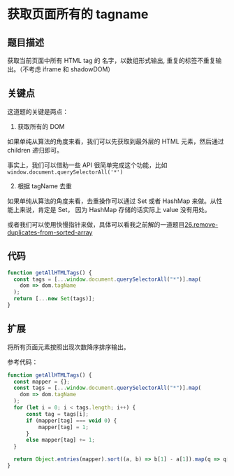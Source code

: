 # 获取页面所有的 tagname

## 题目描述

获取当前页面中所有 HTML tag 的 名字，以数组形式输出, 重复的标签不重复输出。（不考虑 iframe 和 shadowDOM）

## 关键点

这道题的关键是两点：

1. 获取所有的 DOM

如果单纯从算法的角度来看，我们可以先获取到最外层的 HTML 元素，然后通过 children 递归即可。

事实上，我们可以借助一些 API 很简单完成这个功能，比如`window.document.querySelectorAll('*')`

2. 根据 tagName 去重

如果单纯从算法的角度来看，去重操作可以通过 Set 或者 HashMap 来做。从性能上来说，肯定是 Set，
因为 HashMap 存储的话实际上 value 没有用处。

或者我们可以使用快慢指针来做，具体可以看我之前解的一道题目[26.remove-duplicates-from-sorted-array](https://github.com/azl397985856/leetcode/blob/master/problems/26.remove-duplicates-from-sorted-array.md)

## 代码

```js
function getAllHTMLTags() {
  const tags = [...window.document.querySelectorAll("*")].map(
    dom => dom.tagName
  );
  return [...new Set(tags)];
}
```

## 扩展

将所有页面元素按照出现次数降序排序输出。

参考代码：

```js
function getAllHTMLTags() {
  const mapper = {};
  const tags = [...window.document.querySelectorAll("*")].map(
    dom => dom.tagName
  );
  for (let i = 0; i < tags.length; i++) {
      const tag = tags[i];
      if (mapper[tag] === void 0) {
          mapper[tag] = 1;
      }
      else mapper[tag] += 1;
  }

  return Object.entries(mapper).sort((a, b) => b[1] - a[1]).map(q => q[0]);
}
```
